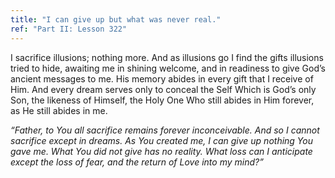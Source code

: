 ```yaml
---
title: "I can give up but what was never real."
ref: "Part II: Lesson 322"
---
```


I sacrifice illusions; nothing more. And as illusions go I find the
gifts illusions tried to hide, awaiting me in shining welcome, and in
readiness to give God’s ancient messages to me. His memory abides in
every gift that I receive of Him. And every dream serves only to conceal
the Self Which is God’s only Son, the likeness of Himself, the Holy One
Who still abides in Him forever, as He still abides in me.

*“Father, to You all sacrifice remains forever inconceivable. And so I
cannot sacrifice except in dreams. As You created me, I can give up
nothing You gave me. What You did not give has no reality. What loss can
I anticipate except the loss of fear, and the return of Love into my
mind?”*

